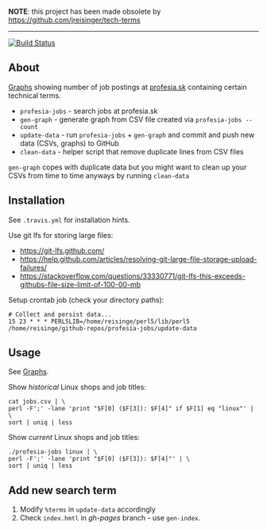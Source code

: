 **NOTE**: this project has been made obsolete by https://github.com/jreisinger/tech-terms

---

[![Build Status](https://travis-ci.org/jreisinger/profesia-jobs.svg?branch=master)](https://travis-ci.org/jreisinger/profesia-jobs)

## About

[Graphs](http://jreisinger.github.io/profesia-jobs/) showing number of job
postings at [profesia.sk](http://profesia.sk) containing certain technical
terms.

* `profesia-jobs` - search jobs at profesia.sk
* `gen-graph` - generate graph from CSV file created via `profesia-jobs --count`
* `update-data` - run `profesia-jobs` + `gen-graph` and commit and push new data (CSVs, graphs) to GitHub
* `clean-data` - helper script that remove duplicate lines from CSV files

`gen-graph` copes with duplicate data but you might want to clean up your
CSVs from time to time anyways by running `clean-data`

## Installation

See `.travis.yml` for installation hints.

Use git lfs for storing large files:

* https://git-lfs.github.com/
* https://help.github.com/articles/resolving-git-large-file-storage-upload-failures/
* https://stackoverflow.com/questions/33330771/git-lfs-this-exceeds-githubs-file-size-limit-of-100-00-mb

Setup crontab job (check your directory paths):

```
# Collect and persist data...
15 23 * * * PERL5LIB=/home/reisinge/perl5/lib/perl5 /home/reisinge/github-repos/profesia-jobs/update-data
```

## Usage

See [Graphs](http://jreisinger.github.io/profesia-jobs/).

Show *historical* Linux shops and job titles:

```
cat jobs.csv | \
perl -F';' -lane 'print "$F[0] ($F[3]): $F[4]" if $F[1] eq "linux"' | \
sort | uniq | less
```

Show *current* Linux shops and job titles:

```
./profesia-jobs linux | \
perl -F';' -lane 'print "$F[0] ($F[3]): $F[4]"' | \
sort | uniq | less
```

## Add new search term

1. Modify `%terms` in `update-data` accordingly
2. Check `index.hmtl` in *gh-pages* branch - use `gen-index`.
